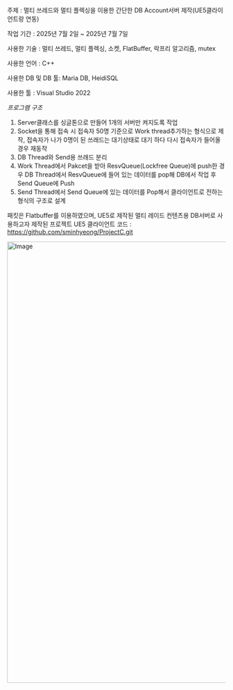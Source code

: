 주제 : 멀티 쓰레드와 멀티 플렉싱을 이용한 간단한 DB Account서버 제작(UE5클라이언트랑 연동)

작업 기간 : 2025년 7월 2일 ~ 2025년 7월 7일

사용한 기술 : 멀티 쓰레드, 멀티 플렉싱, 소켓, FlatBuffer, 락프리 알고리즘, mutex

사용한 언어 : C++

사용한 DB 및 DB 툴: Maria DB, HeidiSQL

사용한 툴 : Visual Studio 2022

*프로그램 구조*
1. Server클래스를 싱글톤으로 만들어 1개의 서버만 켜지도록 작업
2. Socket을 통해 접속 시 접속자 50명 기준으로 Work thread추가하는 형식으로 제작, 접속자가 나가 0명이 된 쓰래드는 대기상태로 대기 하다 다시 접속자가 들어올 경우 재동작
3. DB Thread와 Send용 쓰래드 분리
4. Work Thread에서 Pakcet을 받아 ResvQueue(Lockfree Queue)에 push한 경우 DB Thread에서 ResvQueue에 들어 있는 데이터를 pop해 DB에서 작업 후 Send Queue에 Push
5. Send Thread에서 Send Queue에 있는 데이터를 Pop해서 클라이언트로 전하는 형식의 구조로 설계

패킷은 Flatbuffer를 이용하였으며, UE5로 제작된 멀티 레이드 컨텐츠용 DB서버로 사용하고자 제작된 프로젝트
UE5 클라이언트 코드 : https://github.com/sminhyeong/ProjectC.git

<img width="1894" height="1015" alt="Image" src="https://github.com/user-attachments/assets/a126950f-8ac6-4d5b-90cd-6159ebac4c6b" />
